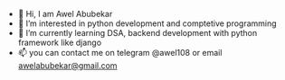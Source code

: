 - 👋 Hi, I am Awel Abubekar
- 👀 I’m interested in python development and comptetive programming
- 🌱 I’m currently learning DSA, backend development with python framework like django
- 📫 you can contact me on telegram @awel108 or email awelabubekar@gmail.com


<!---
Asfm445/Asfm445 is a ✨ special ✨ repository because its `README.md` (this file) appears on your GitHub profile.
You can click the Preview link to take a look at your changes.
--->
